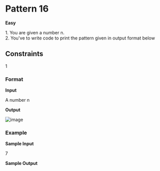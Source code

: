 <h1> Pattern 16 </h1>

<b> Easy </b>
<p>
     1. You are given a number n. <br> 
      2. You've to write code to print the pattern given in output format below
  </p>
                                  
                                 
                                
                               
                               

<h2> Constraints </h2> 

1 

<h3> Format </h3> 

<b> Input </b>

A number n

<b> Output </b>

![image](https://user-images.githubusercontent.com/81521655/142733884-1542c150-41c6-4b39-b80b-fcb5b3ff800d.png)


<h3> Example </h3> 

<b> Sample Input </b>

7

<b> Sample Output </b>
